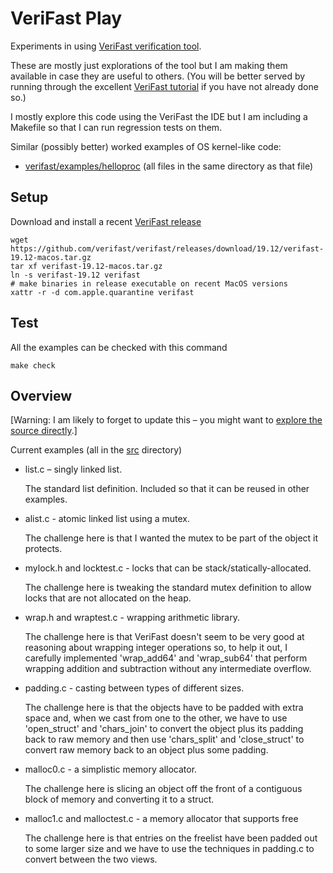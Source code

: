 # VeriFast Play

Experiments in using [VeriFast verification tool](https://github.com/verifast/verifast).

These are mostly just explorations of the tool but I am making them available
in case they are useful to others.
(You will be better served by running through the excellent
[VeriFast tutorial](https://people.cs.kuleuven.be/~bart.jacobs/verifast/tutorial.pdf)
if you have not already done so.)

I mostly explore this code using the VeriFast the IDE but I am including
a Makefile so that I can run regression tests on them.

Similar (possibly better) worked examples of OS kernel-like code:

- [verifast/examples/helloproc](https://github.com/verifast/verifast/blob/master/examples/helloproc/vf_README.txt)
  (all files in the same directory as that file)

## Setup

Download and install a recent [VeriFast
release](https://github.com/verifast/verifast/releases)

    wget https://github.com/verifast/verifast/releases/download/19.12/verifast-19.12-macos.tar.gz
    tar xf verifast-19.12-macos.tar.gz
    ln -s verifast-19.12 verifast
    # make binaries in release executable on recent MacOS versions
    xattr -r -d com.apple.quarantine verifast

## Test

All the examples can be checked with this command

    make check

## Overview

[Warning: I am likely to forget to update this – you might want to [explore the source directly](src).]

Current examples (all in the [src](src) directory)

- list.c – singly linked list.

  The standard list definition. Included so that it can be reused in other
  examples.

- alist.c - atomic linked list using a mutex.

  The challenge here is that I wanted the mutex to be part of the
  object it protects.

- mylock.h and locktest.c - locks that can be stack/statically-allocated.

  The challenge here is tweaking the standard mutex definition to allow
  locks that are not allocated on the heap.

- wrap.h and wraptest.c - wrapping arithmetic library.

  The challenge here is that VeriFast doesn't seem to be very good at reasoning
  about wrapping integer operations so, to help it out, I carefully implemented
  'wrap_add64' and 'wrap_sub64' that perform wrapping addition and subtraction
  without any intermediate overflow.

- padding.c - casting between types of different sizes.

  The challenge here is that the objects have to be padded with extra space
  and, when we cast from one to the other, we have to use 'open_struct' and 'chars_join'
  to convert the object plus its padding back to raw memory and then
  use 'chars_split' and 'close_struct' to convert raw memory back to an object
  plus some padding.

- malloc0.c - a simplistic memory allocator.

  The challenge here is slicing an object off the front of a contiguous block
  of memory and converting it to a struct.

- malloc1.c and malloctest.c - a memory allocator that supports free

  The challenge here is that entries on the freelist have been padded out to
  some larger size and we have to use the techniques in padding.c to
  convert between the two views.
